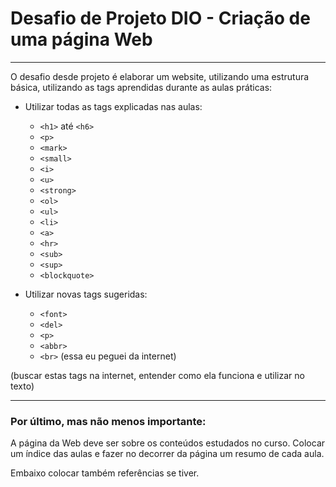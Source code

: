 # Desafio de Projeto DIO - Criação de uma página Web
<hr>
O desafio desde projeto é elaborar um website, utilizando uma estrutura básica, utilizando as tags aprendidas durante as  aulas práticas:

- Utilizar todas as tags explicadas nas aulas:
    - `<h1>` até `<h6>`
    - `<p>`
    - `<mark>`
    - `<small>`
    - `<i>`
    - `<u>`
    - `<strong>`
    - `<ol>`
    - `<ul>`
    - `<li>`
    - `<a>`
    - `<hr>`
    - `<sub>`
    - `<sup>`
    - `<blockquote>`
  
- Utilizar novas tags sugeridas:
    - `<font>`
    - `<del>`
    - `<p>`
    - `<abbr>`
    - `<br>` (essa eu peguei da internet)

(buscar estas tags na internet, entender como ela funciona e utilizar no texto)
<hr>

### Por último, mas não menos importante:
A página da Web deve ser sobre os conteúdos estudados no curso. Colocar um índice das aulas e fazer no decorrer da página um resumo de cada aula.

Embaixo colocar também referências se tiver.



